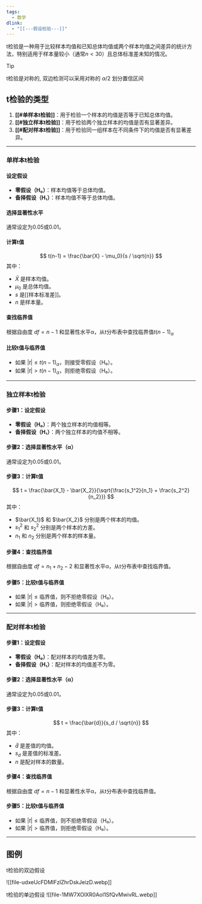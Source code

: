 ```yaml
---
tags:
  - 数学
dlink:
  - "[[---假设检验---]]"
---
```

t检验是一种用于比较样本均值和已知总体均值或两个样本均值之间差异的统计方法，特别适用于样本量较小（通常$n<30$）且总体标准差未知的情况。

>[!tip]
> t检验是对称的, 双边检测可以采用对称的 $\alpha/2$ 划分置信区间

## t检验的类型
1. **[[#单样本t检验]]**：用于检验一个样本的均值是否等于已知总体均值。
2. **[[#独立样本t检验]]**：用于检验两个独立样本的均值是否有显著差异。
3. **[[#配对样本t检验]]**：用于检验同一组样本在不同条件下的均值是否有显著差异。

---
### 单样本t检验

#### 设定假设
- **零假设（H₀）**：样本均值等于总体均值。
- **备择假设（H₁）**：样本均值不等于总体均值。

#### 选择显著性水平
通常设定为0.05或0.01。

#### 计算t值
$$ t(n-1) = \frac{\bar{X} - \mu_0}{s / \sqrt{n}} $$
其中：
- $\bar{X}$ 是样本均值。
- $\mu_0$ 是总体均值。
- $s$ 是[[样本标准差]]。
- $n$ 是样本量。

#### 查找临界值
根据自由度 $df = n - 1$ 和显著性水平α，从t分布表中查找临界值$t(n-1)_\alpha$

#### 比较t值与临界值
- 如果 $|t| \leq t(n-1)_\alpha$，则接受零假设（H₀）。
- 如果 $|t| > t(n-1)_\alpha$，则拒绝零假设（H₀）。

---
### 独立样本t检验

#### 步骤1：设定假设
- **零假设（H₀）**：两个独立样本的均值相等。
- **备择假设（H₁）**：两个独立样本的均值不相等。

#### 步骤2：选择显著性水平（α）
通常设定为0.05或0.01。

#### 步骤3：计算t值
$$ t = \frac{\bar{X_1} - \bar{X_2}}{\sqrt{\frac{s_1^2}{n_1} + \frac{s_2^2}{n_2}}} $$
其中：
- $\bar{X_1}$ 和 $\bar{X_2}$ 分别是两个样本的均值。
- $s_1^2$ 和 $s_2^2$ 分别是两个样本的方差。
- $n_1$ 和 $n_2$ 分别是两个样本的样本量。

#### 步骤4：查找临界值
根据自由度 $df = n_1 + n_2 - 2$ 和显著性水平α，从t分布表中查找临界值。

#### 步骤5：比较t值与临界值
- 如果 $|t| \leq \text{临界值}$，则不拒绝零假设（H₀）。
- 如果 $|t| > \text{临界值}$，则拒绝零假设（H₀）。

---
### 配对样本t检验

#### 步骤1：设定假设
- **零假设（H₀）**：配对样本的均值差为零。
- **备择假设（H₁）**：配对样本的均值差不为零。

#### 步骤2：选择显著性水平（α）
通常设定为0.05或0.01。

#### 步骤3：计算t值
$$ t = \frac{\bar{d}}{s_d / \sqrt{n}} $$
其中：
- $\bar{d}$ 是差值的均值。
- $s_d$ 是差值的标准差。
- $n$ 是配对样本的数量。

#### 步骤4：查找临界值
根据自由度 $df = n - 1$ 和显著性水平α，从t分布表中查找临界值。

#### 步骤5：比较t值与临界值
- 如果 $|t| \leq \text{临界值}$，则不拒绝零假设（H₀）。
- 如果 $|t| > \text{临界值}$，则拒绝零假设（H₀）。


---
## 图例
t检验的双边假设

![[file-udxeUcFDMIFzlZhrDskJeizD.webp]]

t检验的单边假设
![[file-1MW7XOlXR0Aol1SfQvMwivRL.webp]]

